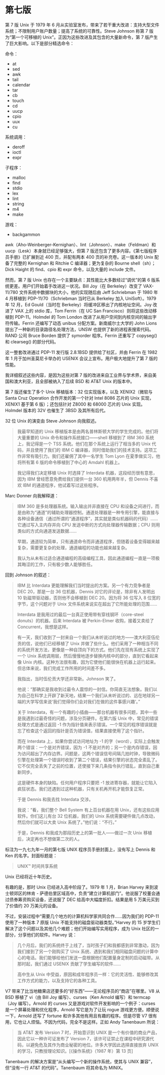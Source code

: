 # 第七版

第 7 版 Unix 于 1979 年 6 月从实验室发布，带来了若干重大改进：支持大型文件系统；不限制用户账户数量；提高了系统的可靠性。Steve Johnson 称第 7 版为“第一个可移植的 Unix”。正因为这些改进及其包含的大量新命令，第 7 版产生了巨大影响。以下是部分精选命令：

命令：

* at
* sed
* awk
* tail
* calendar
* tar
* cb
* touch
* cd
* uucp
* cpio
* uux
* cu

系统调用：

* deroff
* ioctl
* expr

子程序：

* malloc
* find
* stdio
* lex
* lint
* string
* m4
* make

游戏：

* backgammon


awk（Aho-Weinberger-Kernighan）、lint（Johnson）、make（Feldman）和 uucp（Lesk）本身就已经足够强大，但第 7 版还包含了更多内容。《第七版程序员手册》已扩展到近 400 页，并配有两本 400 页的补充卷。这一版本的 Unix 配备了完整的 Kernighan 和 Ritchie C 编译器；更为复杂的 Bourne shell（sh）；Dick Haight 的 find、cpio 和 expr 命令，以及大量的 include 文件。

然而，第 7 版 Unix 也存在一个主要缺点：其性能比大多数经过“调优”的第 6 版系统更差。用户们开始着手改进这一状况。Bill Joy（在 Berkeley）改变了 VAX-11/780 文件系统中数据块的大小，他的实现随后由 Jeff Schriebman 于 1980 年 4 月移植到 PDP-11/70（Schriebman 当时已从 Berkeley 加入 UniSoft）。1979 年 12 月，Ed Gould（当时在 Berkeley）将缓冲区移出了内核地址空间。Joy 改进了 VAX 上的 stdio 库，Tom Ferrin（在 UC San Francisco）则将这些改动移植到 PDP-11。Holmdel 的 Tom London 改进了从用户空间到内核空间的输出字符传输。Ferrin 还编写了动态 unibus 分配方案。新南威尔士大学的 John Lions 提出了一种新的目录路径名处理方法，UNSW 也提供了新的进程表搜索代码。RAND 公司 Bruce Borden 提供了 symorder 程序。Ferrin 还重写了 copyseg() 和 clearseg() 的部分代码。

这一整套改进通过 PDP-11 发行版 2.8.1BSD 提供给了社区，并由 Ferrin 在 1982 年 1 月于加州圣莫尼卡举办的 USENIX 会议上宣布。用户极大地提升了第 7 版的性能。

我详细叙述这些内容，是因为这些对第 7 版的改进来自工业界与学术界，来自美国和澳大利亚，且全部被纳入了后续 BSD 和 AT\&T Unix 的版本中。

第 7 版还催生了多个 Unix 移植版本：32 位实现版本，以及 XENIX2（微软与 Santa Cruz Operation 合作开发的第一个针对 Intel 8086 芯片的 Unix 实现，XENIX1 基于第 6 版）；还包括针对 Z8000 和 68000 芯片的 Unix 实现。Holmdel 版本的 32V 也催生了 3BSD 及其所有后代。

32 位 Unix 的演变由 Steve Johnson 向我叙述。

>我最早知道的 Unix 移植版本是由两名普林斯顿大学的学生完成的。他们将大量重要的 Unix 命令和操作系统接口——shell 移植到了 IBM 360 系统上，我记得是一个 TSS 系统。他们在那个系统上运行了相当多的 Unix 代码，并且使用了我们的 IBM C 编译器，同时借助我们的技术支持。这项工作非常有吸引力。我们还雇佣了其中一名学生 Tom Lyon 在夏季做实习，他将所有第 6 版的命令移植到了中心的 Amdahl 机器上。
>
>我记得我们决定移植 Unix 时选择了 Interdata 机器，这段经历很有意思，因为 IBM 曾经愿意免费给我们提供一台 360 机用两年半，但 Dennis 不喜欢 IBM 的通道程序，他试着写过这些程序。

Marc Donner 向我解释道：

>IBM 360 是多处理器系统。输入输出并非直接在 CPU 和设备之间进行，而是由称为“通道”的辅助处理器控制。通道处理器是一种专用引擎，能直接与各种设备通信（通过所谓的“通道程序”，其实就是类似机器码的代码）……它通过写入主内存并向 CPU 发送中断的方式向处理器传输数据；CPU 则用类似的方式向通道发送数据……
>
>早期，通道较为简单，只有通道命令而非通道程序，但随着设备变得越来越复杂，需要更复杂的处理，通道编程的功能也越来越复杂。
>
>我认为从未有过适合通道编程的高级编程工具，因此通道编程一直是一项极其晦涩的工作，只有极少数人能够胜任。


回到 Johnson 的叙述：

>IBM 比 Interdata 更能理解我们当时提出的方案。另一个有力竞争者是 DEC 20，那是一台 36 位机器，Dennis 对它的评论是，除非有人发明出 10 轨磁带驱动器，否则他不会移植到 DEC 20。因为将 36 位写入 8 位宽的字节，这个问题对于 Unix 文件系统来说实在超出了它所能处理的范围……
>
>Interdata 是我用过的最后一台真正使用带有穿线钢环（core-steel donuts）的机器。后来 Interdata 被 Perkin-Elmer 收购，接着又卖给了 Concurrent，我想是这样。
>
>有一天，我们收到了一封来自一个我们从未听说过的地方——澳大利亚伍伦贡的信，说他们已经移植了 Unix 并做了些什么。他们采用了一种相当不同的系统开发方法，更像是一种自顶向下的方式。他们先在现有系统上实现了一个 Unix 系统调用层，然后慢慢地逐步替换内核中的部分，直到它看起来像 Unix 内核。这种方法很有趣，因为它使他们能很快在机器上运行起来。但总体来说，我们完成工作所用的时间差不多。
>
>我指出，当时伍伦贡大学还非常新。Johnson 笑了。
>
>他说：“那确实是我收到过最令人震惊的一封信。你简直无法想象。我们以为自己在科学上开辟了新天地，结果一个我们从未听说过的、远在地球另一端的大学写信来说‘我们觉得你们会对我们在做的这件事感兴趣’。”
>
>关于 Interdata，有一个有趣的小插曲——那台机器有很多问题，其中一些是我遇到过最奇怪的问题，涉及分页硬件。在第六版 Unix 中，常见的错误处理方式是通过返回 -1 作为指针值来表示错误。一个常见的程序错误就是忘了检查这个返回的指针是否为错误值，结果直接使用了这个指针。
>
>而在 Interdata 上，如果你尝试访问地址为 -1 的字（word），实际上会触发两个错误：一个是对齐错误，因为 -1 不是对齐的；另一个是内存错误，因为访问超出了内存边界。问题是，这两个错误信号间隔几拍时钟，导致微码引擎在处理第一个错误时收到了第二个错误，结果引擎的状态完全紊乱了。它不仅完全丢失了之前的位置，还使接下来几条指令执行错乱，直到自己重新同步。
>
>这是硬件本身的缺陷。任何用户程序只要把 -1 放进寄存器，就能让它陷入疯狂状态。我们还遇到过这种机器，只有关机再开机才能恢复正常。
>
>于是 Dennis 和我去找 Interdata 交涉。
>
>我说：“看，我们整个 Bell System 有上百台机器在用 Unix，还有这些应用软件。你们这儿有台 32 位机器，我们的 Unix 系统需要硬件做几点改动，然后你们就可以大卖 Unix 系统了。”他们说：“不行。”
>
>于是，Dennis 和我成为那段历史上的第一批人——做过一次 Unix 移植后，决定再也不想做第二次的人。


标注为一九七九年一月的第七版 UNIX 程序员手册封面上，没有写上 Dennis 和 Ken 的名字。封面标题是：

>UNIX™ 时间共享系统

Unix 已经将近十年历史。

有趣的是，那时 Unix 已经进入高中阶段了。1979 年 1 月，Brian Harvey 来到波士顿郊区的林肯 - 萨德伯里区域高中，负责“建立计算机部门”。他说服了校董会通过债券筹资购买设备，还说服了 DEC 给高中大幅度折扣。结果是用 5 万美元买到了价值约 20 万美元的设备。

不过，安装过程中“需要几个地方的计算机科学家共同合作……因为我们的 PDP-11 使用了一种版本 7 原版 Unix 不能支持的磁盘驱动器类型。”Harvey 的 15 岁学生们解决了这个问题以及其他几个难题；他们开始编写实用程序，成为 Unix 社区的一部分，分享他们的软件。Harvey 说：

>几个月后，我们的系统终于上线了，当时孩子们和我都感到非常激动，因为我们接到了另一个刚购买了 Unix 系统、遇到和我们相同磁盘问题的计算中心的电话。我们能够给他们发送一盘根据他们配置量身定制的启动磁带。从那时起，我们通过 USENIX 贡献了学生编写的软件……
>
>高中生从 Unix 中受益，原因和成年程序员一样：它的灵活性、能够修改其工作方式的能力，以及支持它的各种工具。

V7 带来了比当地糖果店还要多的“好东西”——无论程序员的“商店”在哪里。V8 从 BSD 移植了 vi（由 Bill Joy 编写）、curses（Ken Arnold 编写）和 termcap（Joy 编写）。Arnold 的 curses 又是游戏对软件开发影响的一个例子：curses 是一个屏幕处理和优化程序，Arnold 写它是为了让玩 rogue 游戏更方便。顺便说一下，Arnold 还写了 fortune 和许多其他有用且有趣的程序。但是尽管 V7 很有用，它也让人烦恼。不因为代码，完全不是这样。正如 Andy Tanenbaum 所说：

>当 AT\&T 发布 Version 7 时，开始意识到 UNIX 是一个有价值的商业产品，因此它以一种许可证发布了 Version 7，该许可证禁止在课程中研究源代码，以避免危及其作为商业秘密的地位。许多大学因此选择直接放弃 UNIX 的学习，只教授理论知识。\[《操作系统》（1987 年）第 13 页]

Tanenbaum 的解决方案是“从头编写一个新的操作系统，使其与 UNIX 兼容”，但“没有一行 AT\&T 的代码”。Tanenbaum 将其命名为 MINIX。

